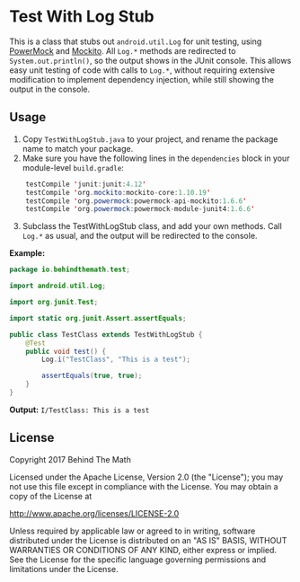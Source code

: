 # Test With Log Stub
This is a class that stubs out `android.util.Log` for unit testing, using [PowerMock](<https://github.com/powermock/powermock>) and [Mockito](<http://site.mockito.org/>). All `Log.*` methods are redirected to `System.out.println()`, so the output shows in the JUnit console. This allows easy unit testing of code with calls to `Log.*`, without requiring extensive modification to implement dependency injection, while still showing the output in the console.

## Usage
1. Copy `TestWithLogStub.java` to your project, and rename the package name to match your package.
2. Make sure you have the following lines in the `dependencies` block in your module-level `build.gradle`:
```java
    testCompile 'junit:junit:4.12'
    testCompile 'org.mockito:mockito-core:1.10.19'
    testCompile 'org.powermock:powermock-api-mockito:1.6.6'
    testCompile 'org.powermock:powermock-module-junit4:1.6.6'
```
3. Subclass the TestWithLogStub class, and add your own methods. Call `Log.*` as usual, and the output will be redirected to the console.

**Example:**
```java
package io.behindthemath.test;

import android.util.Log;

import org.junit.Test;

import static org.junit.Assert.assertEquals;

public class TestClass extends TestWithLogStub {
    @Test
    public void test() {
        Log.i("TestClass", "This is a test");

        assertEquals(true, true);
    }
}

```
**Output:**
`I/TestClass: This is a test`

## License
Copyright 2017 Behind The Math

Licensed under the Apache License, Version 2.0 (the "License"); you may not use this file except in compliance with the License. You may obtain a copy of the License at

http://www.apache.org/licenses/LICENSE-2.0

Unless required by applicable law or agreed to in writing, software distributed under the License is distributed on an "AS IS" BASIS, WITHOUT WARRANTIES OR CONDITIONS OF ANY KIND, either express or implied. See the License for the specific language governing permissions and limitations under the License.